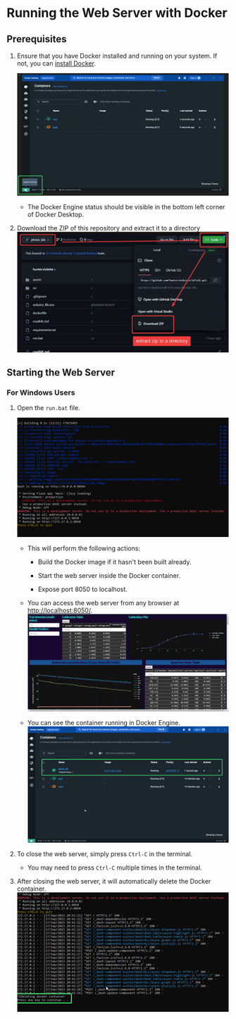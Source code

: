 # Running the Web Server with Docker

## Prerequisites

1. Ensure that you have Docker installed and running on your system. If not, you can [install Docker](https://docs.docker.com/engine/install/).

    ![Docker Engine Status](assets/docker_engine.png)
    
    - The Docker Engine status should be visible in the bottom left corner of Docker Desktop.

2. Download the ZIP of this repository and extract it to a directory
    ![Repo](assets/dl_repo.png)


## Starting the Web Server

### For Windows Users

1. Open the `run.bat` file.

    ![Docker Image](assets/docker_image.png)
    
    - This will perform the following actions:
    
        - Build the Docker image if it hasn't been built already.
        
        - Start the web server inside the Docker container.
        
        - Expose port 8050 to localhost.
        
    - You can access the web server from any browser at [http://localhost:8050/](http://localhost:8050/).
    ![Docker Webserver](assets/webserver.png)
    
    - You can see the container running in Docker Engine.
    ![Docker Containers](assets/containers.png)


2. To close the web server, simply press `Ctrl-C` in the terminal.

    - You may need to press `Ctrl-C` multiple times in the terminal.

3. After closing the web server, it will automatically delete the Docker container.
    ![Ctrl-C](assets/ctrlC.png)

